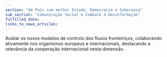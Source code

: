 ```yaml
---
section: "Um País com melhor Estado, Democracia e Soberania"
sub_section: "Comunicação Social e Combate à Desinformação"
fulfilled_date:
links_to_news_articles:
---
```


Avaliar os novos modelos de controlo dos fluxos fronteiriços, colaborando ativamente nos organismos europeus e internacionais, destacando a relevância da cooperação internacional nesta dimensão.